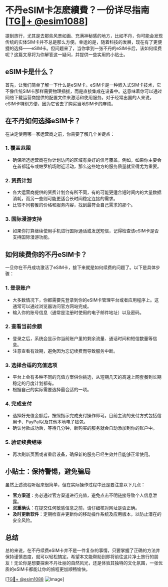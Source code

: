 # 不丹eSIM卡怎麽續費？一份详尽指南[[TG💪+ @esim1088](https://t.me/s/esim1088)]

提到旅行，尤其是去那些风景如画、充满神秘感的地方，比如不丹，你可能会发现传统的实体SIM卡并不总是那么方便。幸运的是，随着科技的发展，现在有了更便捷的选择——eSIM卡。但问题来了，当你拿到一张不丹的eSIM卡后，该如何续费呢？这篇文章将为你解答这一疑问，并提供一些实用的小贴士。

## eSIM卡是什么？

首先，让我们简单了解一下什么是eSIM卡。eSIM卡是一种嵌入式SIM卡技术，它不像传统SIM卡那样需要物理插拔，而是直接集成在设备中。这意味着你可以通过网络下载运营商提供的配置文件来激活和使用服务。对于经常出国的人来说，eSIM卡特别方便，因为它省去了购买当地SIM卡的麻烦。

## 在不丹如何选择eSIM卡？

在决定使用哪一家运营商之前，你需要了解几个关键点：

### 1. **覆盖范围**
   - 确保所选运营商在你计划访问的区域有良好的信号覆盖。例如，如果你主要会在首都廷布或帕罗机场附近活动，那么这些地方的服务质量就显得尤为重要。
   
### 2. **资费计划**
   - 各大运营商提供的资费计划会有所不同，有的可能更适合短时间内的大量数据消耗，而另一些则可能更适合长时间稳定连接的需求。
   - 比较不同套餐的价格和服务内容，找到最符合自己需求的那个。

### 3. **国际漫游支持**
   - 如果你打算继续使用手机进行国际通话或发送短信，记得检查该eSIM卡是否支持国际漫游功能。

## 如何续费你的不丹eSIM卡？

一旦你在不丹成功激活了eSIM卡，接下来就是如何续费的问题了。以下是具体步骤：

### 1. 登录账户
   - 大多数情况下，你都需要先登录到你的eSIM卡管理平台或者应用程序上。这通常可以通过浏览器访问官方网站完成。
   - 输入你的账号信息（通常是注册时使用的电子邮件地址）以及密码。

### 2. 查看当前余额
   - 登录之后，系统会显示你当前账户里的剩余流量、通话时间和短信数量等信息。
   - 注意查看有效期，避免因为忘记续费而导致服务中断。

### 3. 选择合适的充值选项
   - 平台上会有多种不同的充值方案供你挑选，从短期几天的高速上网套餐到长期稳定的月度计划都有。
   - 根据自己的实际需要选择最合适的一项。

### 4. 完成支付
   - 选择好充值金额后，按照指示完成支付操作即可。目前主流的支付方式包括信用卡、PayPal以及其他本地电子钱包。
   - 确认付款成功后，等待几分钟，新购买的服务就会自动添加到你的账户中。

### 5. 验证续费结果
   - 再次刷新页面或者重启设备，确保新的服务已经生效并且能够正常使用。

## 小贴士：保持警惕，避免骗局

虽然上述流程听起来很简单，但在实际操作过程中还是要注意以下几点：

- **官方渠道**：务必通过官方渠道进行充值，避免点击不明链接导致个人信息泄露。
- **双重确认**：在提交任何敏感信息之前，请仔细核对网址是否正确。
- **及时更新软件**：定期检查并更新你的移动操作系统及应用版本，以防止潜在的安全风险。

## 总结

总的来说，在不丹续费eSIM卡并不是一件复杂的事情，只要掌握了正确的方法并保持谨慎态度，就可以轻松搞定。希望本文能帮助到即将前往这片净土旅行的朋友！无论你是想要探索不丹壮丽的自然风光，还是体验其独特的文化氛围，一张优质的eSIM卡都能让你的旅程更加顺畅愉快。

[[TG💪+ @esim1088](https://t.me/s/esim1088) ![Image](https://i.postimg.cc/4NQfJmqS/Snipaste-2025-05-13-00-14-12.png)]